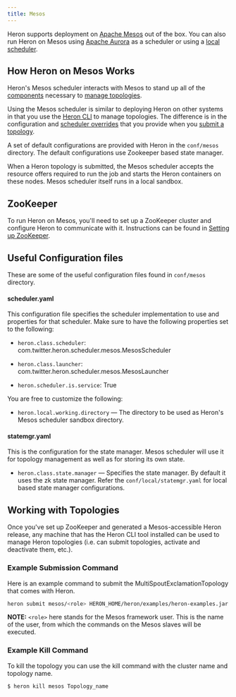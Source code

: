 ```yaml
---
title: Mesos
---
```


Heron supports deployment on [Apache Mesos](http://mesos.apache.org/) out of
the box. You can also run Heron on Mesos using [Apache Aurora](../aurora) as
a scheduler or using a [local scheduler](../local).

## How Heron on Mesos Works

Heron's Mesos scheduler interacts with Mesos to stand up all of the
[components](../../../../concepts/architecture) necessary to [manage
topologies](../../../heron-cli).

Using the Mesos scheduler is similar to deploying Heron on other systems in
that you use the [Heron CLI](../../../heron-cli) to manage topologies. The
difference is in the configuration and [scheduler
overrides](../../../heron-cli#submitting-a-topology) that you provide when
you [submit a topology](../../../heron-cli#submitting-a-topology).

A set of default configurations are provided with Heron in the `conf/mesos` directory. 
The default configurations use Zookeeper based state manager. 

When a Heron topology is submitted, the Mesos scheduler accepts the resource offers required to run the job and starts
the Heron containers on these nodes. Mesos scheduler itself runs in a local sandbox.

## ZooKeeper

To run Heron on Mesos, you'll need to set up a ZooKeeper cluster and configure
Heron to communicate with it. Instructions can be found in [Setting up
ZooKeeper](../../statemanagers/zookeeper).

## Useful Configuration files

These are some of the useful configuration files found in `conf/mesos` directory.

#### scheduler.yaml

This configuration file specifies the scheduler implementation to use and 
properties for that scheduler. Make sure to have the following properties set to the following:

* `heron.class.scheduler`: com.twitter.heron.scheduler.mesos.MesosScheduler

* `heron.class.launcher`: com.twitter.heron.scheduler.mesos.MesosLauncher

* `heron.scheduler.is.service`: True

You are free to customize the following:

* `heron.local.working.directory` &mdash; The directory to be used as
  Heron's Mesos scheduler sandbox directory.
  
#### statemgr.yaml

This is the configuration for the state manager. Mesos scheduler will use it for topology management as well as for 
storing its own state.

* `heron.class.state.manager` &mdash; Specifies the state manager. 
   By default it uses the zk state manager. Refer the `conf/local/statemgr.yaml` for local
   based state manager configurations.

## Working with Topologies

Once you've set up ZooKeeper and generated a Mesos-accessible Heron release,
any machine that has the Heron CLI tool installed can be used to manage Heron
topologies (i.e. can submit topologies, activate and deactivate them, etc.).

### Example Submission Command 

Here is an example command to submit the MultiSpoutExclamationTopology that comes with Heron.

```bash
heron submit mesos/<role> HERON_HOME/heron/examples/heron-examples.jar com.twitter.heron.examples.MultiSpoutExclamationTopology Topology_name
```

**NOTE:** `<role>` here stands for the Mesos framework user. This is the name of the user, from which the commands on 
the Mesos slaves will be executed. 

### Example Kill Command 

To kill the topology you can use the kill command with the cluster name and topology name.

```bash
$ heron kill mesos Topology_name
```

